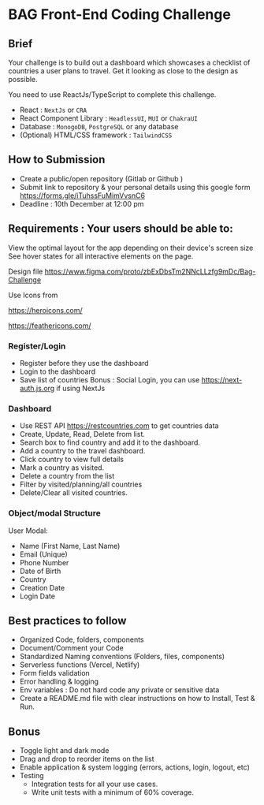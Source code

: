 # BAG Front-End Coding Challenge

## Brief
Your challenge is to build out a dashboard which showcases a checklist of countries a user plans to travel. Get it looking as close to the design as possible.

You need to use ReactJs/TypeScript to complete this challenge. 

- React : `NextJs` or `CRA`
- React Component Library : `HeadlessUI`, `MUI` or `ChakraUI`
- Database : `MonogoDB`, `PostgreSQL` or any database 
- (Optional) HTML/CSS framework : `TailwindCSS`

## How to Submission
- Create a public/open repository (Gitlab or Github )
- Submit link to repository & your personal details using this google form https://forms.gle/iTuhssFuMimVvsnC6
- Deadline : 10th December at 12:00 pm

## Requirements : Your users should be able to:

View the optimal layout for the app depending on their device's screen size
See hover states for all interactive elements on the page.

Design file https://www.figma.com/proto/zbExDbsTm2NNcLLzfg9mDc/Bag-Challenge

Use Icons from

https://heroicons.com/

https://feathericons.com/

### Register/Login
- Register before they use the dashboard
- Login to the dashboard 
- Save list of countries
Bonus : Social Login, you can use https://next-auth.js.org if using NextJs

### Dashboard 
- Use REST API https://restcountries.com to get countries data
- Create, Update, Read, Delete from list.  
- Search box to find country and add it to the dashboard.
- Add a country to the travel dashboard. 
- Click country to view full details
- Mark a country as visited.
- Delete a country from the list
- Filter by visited/planning/all countries 
- Delete/Clear all visited countries.


### Object/modal Structure

User Modal:
- Name (First Name, Last Name) 
- Email (Unique) 
- Phone Number
- Date of Birth
- Country 
- Creation Date
- Login Date

## Best practices to follow

- Organized Code, folders, components
- Document/Comment your Code
- Standardized Naming conventions (Folders, files, components)
- Serverless functions (Vercel, Netlify) 
- Form fields validation
- Error handling & logging 
- Env variables : Do not hard code any private or sensitive data
- Create a README.md file with clear instructions on how to Install, Test & Run.

## Bonus

- Toggle light and dark mode
- Drag and drop to reorder items on the list
- Enable application & system logging (errors, actions, login, logout, etc) 
- Testing
    - Integration tests for all your use cases.
    - Write unit tests with a minimum of 60% coverage.
